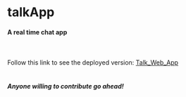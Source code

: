 # talkApp

<h4> A real time chat app </h4><br><br>
Follow this link to see the deployed version: <a href="https://talk-76dbc.web.app/">Talk_Web_App</a>
<br><br>
<h5> Anyone willing to contribute go ahead!</h5>
